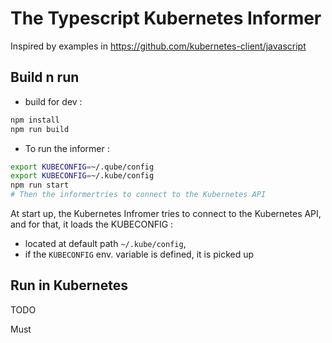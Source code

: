 # The Typescript Kubernetes Informer

Inspired by examples in https://github.com/kubernetes-client/javascript

## Build n run

* build for dev :

```bash
npm install
npm run build
```

* To run the informer :

```bash
export KUBECONFIG=~/.qube/config
export KUBECONFIG=~/.kube/config
npm run start
# Then the informertries to connect to the Kubernetes API
```

At start up, the Kubernetes Infromer tries to connect to the Kubernetes API, and for that, it loads the KUBECONFIG :
* located at default path `~/.kube/config`,
* if the `KUBECONFIG` env. variable is defined, it is picked up


## Run in Kubernetes

TODO

Must
